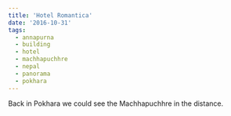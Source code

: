 ```yaml
---
title: 'Hotel Romantica'
date: '2016-10-31'
tags:
  - annapurna
  - building
  - hotel
  - machhapuchhre
  - nepal
  - panorama
  - pokhara
---
```


Back in Pokhara we could see the Machhapuchhre in the distance.
